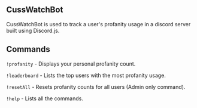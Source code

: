 ## CussWatchBot

CussWatchBot is used to track a user's profanity usage in a discord server built using Discord.js.

## Commands

`!profanity` - Displays your personal profanity count.

`!leaderboard` - Lists the top users with the most profanity usage.

`!resetAll` - Resets profanity counts for all users (Admin only command).

`!help` - Lists all the commands.
